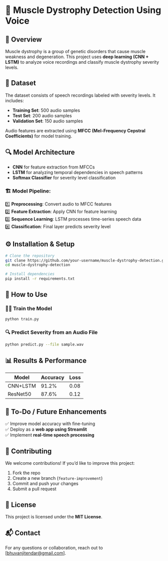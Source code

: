 # 🧠 Muscle Dystrophy Detection Using Voice

## 📌 Overview
Muscle dystrophy is a group of genetic disorders that cause muscle weakness and degeneration. This project uses **deep learning (CNN + LSTM)** to analyze voice recordings and classify muscle dystrophy severity levels.

## 📂 Dataset
The dataset consists of speech recordings labeled with severity levels. It includes:
- **Training Set**: 500 audio samples
- **Test Set**: 200 audio samples
- **Validation Set**: 150 audio samples

Audio features are extracted using **MFCC (Mel-Frequency Cepstral Coefficients)** for model training.

## 🔍 Model Architecture
- **CNN** for feature extraction from MFCCs
- **LSTM** for analyzing temporal dependencies in speech patterns
- **Softmax Classifier** for severity level classification

### 🏗️ Model Pipeline:
1️⃣ **Preprocessing**: Convert audio to MFCC features  
2️⃣ **Feature Extraction**: Apply CNN for feature learning  
3️⃣ **Sequence Learning**: LSTM processes time-series speech data  
4️⃣ **Classification**: Final layer predicts severity level  

## ⚙️ Installation & Setup
```bash
# Clone the repository
git clone https://github.com/your-username/muscle-dystrophy-detection.git
cd muscle-dystrophy-detection

# Install dependencies
pip install -r requirements.txt
```

## 🚀 How to Use
### 🏋️‍♂️ Train the Model
```bash
python train.py
```

### 🔍 Predict Severity from an Audio File
```bash
python predict.py --file sample.wav
```

## 📊 Results & Performance
| Model      | Accuracy | Loss  |
|------------|---------|-------|
| CNN+LSTM   | 91.2%   | 0.08  |
| ResNet50   | 87.6%   | 0.12  |

## 🎯 To-Do / Future Enhancements
✅ Improve model accuracy with fine-tuning  
✅ Deploy as a **web app using Streamlit**  
✅ Implement **real-time speech processing**  

## 🤝 Contributing
We welcome contributions! If you’d like to improve this project:
1. Fork the repo
2. Create a new branch (`feature-improvement`)
3. Commit and push your changes
4. Submit a pull request

## 📜 License
This project is licensed under the **MIT License**.

## 📬 Contact
For any questions or collaboration, reach out to [bhuvanjitendar@gmail.com].
